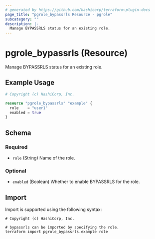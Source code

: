 ```yaml
---
# generated by https://github.com/hashicorp/terraform-plugin-docs
page_title: "pgrole_bypassrls Resource - pgrole"
subcategory: ""
description: |-
  Manage BYPASSRLS status for an existing role.
---
```


# pgrole_bypassrls (Resource)

Manage BYPASSRLS status for an existing role.

## Example Usage

```terraform
# Copyright (c) HashiCorp, Inc.

resource "pgrole_bypassrls" "example" {
  role    = "user1"
  enabled = true
}
```

<!-- schema generated by tfplugindocs -->
## Schema

### Required

- `role` (String) Name of the role.

### Optional

- `enabled` (Boolean) Whether to enable BYPASSRLS for the role.

## Import

Import is supported using the following syntax:

```shell
# Copyright (c) HashiCorp, Inc.

# bypassrls can be imported by specifying the role.
terraform import pgrole_bypassrls.example role
```
